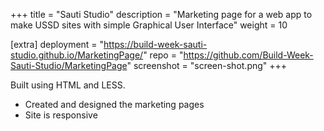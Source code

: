 +++
title = "Sauti Studio"
description = "Marketing page for a web app to make USSD sites with simple Graphical User Interface"
weight = 10

[extra]
deployment = "https://build-week-sauti-studio.github.io/MarketingPage/"
repo = "https://github.com/Build-Week-Sauti-Studio/MarketingPage"
screenshot = "screen-shot.png"
+++

Built using HTML and LESS.

- Created and designed the marketing pages
- Site is responsive

<!-- more -->
